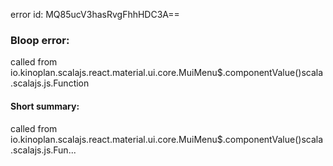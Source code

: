 error id: MQ85ucV3hasRvgFhhHDC3A==
### Bloop error:

called from io.kinoplan.scalajs.react.material.ui.core.MuiMenu$.componentValue()scala.scalajs.js.Function
#### Short summary: 

called from io.kinoplan.scalajs.react.material.ui.core.MuiMenu$.componentValue()scala.scalajs.js.Fun...